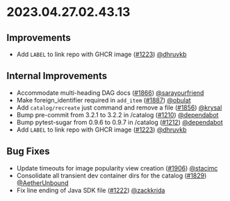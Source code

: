 # 2023.04.27.02.43.13

## Improvements

- Add `LABEL` to link repo with GHCR image
  ([#1223](https://github.com/WordPress/openverse/pulls/1223))
  [@dhruvkb](https://github.com/dhruvkb)

## Internal Improvements

- Accommodate multi-heading DAG docs
  ([#1866](https://github.com/WordPress/openverse/pulls/1866))
  [@sarayourfriend](https://github.com/sarayourfriend)
- Make foreign_identifier required in `add_item`
  ([#1887](https://github.com/WordPress/openverse/pulls/1887))
  [@obulat](https://github.com/obulat)
- Add `catalog/recreate` just command and remove a file
  ([#1856](https://github.com/WordPress/openverse/pulls/1856))
  [@krysal](https://github.com/krysal)
- Bump pre-commit from 3.2.1 to 3.2.2 in /catalog
  ([#1210](https://github.com/WordPress/openverse/pulls/1210))
  [@dependabot](https://github.com/dependabot)
- Bump pytest-sugar from 0.9.6 to 0.9.7 in /catalog
  ([#1212](https://github.com/WordPress/openverse/pulls/1212))
  [@dependabot](https://github.com/dependabot)
- Add `LABEL` to link repo with GHCR image
  ([#1223](https://github.com/WordPress/openverse/pulls/1223))
  [@dhruvkb](https://github.com/dhruvkb)

## Bug Fixes

- Update timeouts for image popularity view creation
  ([#1906](https://github.com/WordPress/openverse/pulls/1906))
  [@stacimc](https://github.com/stacimc)
- Consolidate all transient dev container dirs for the catalog
  ([#1829](https://github.com/WordPress/openverse/pulls/1829))
  [@AetherUnbound](https://github.com/AetherUnbound)
- Fix line ending of Java SDK file
  ([#1222](https://github.com/WordPress/openverse/pulls/1222))
  [@zackkrida](https://github.com/zackkrida)
